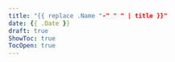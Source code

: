 ```yaml
---
title: "{{ replace .Name "-" " " | title }}"
date: {{ .Date }}
draft: true
ShowToc: true
TocOpen: true
---
```

